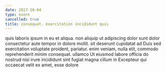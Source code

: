 ```yaml
---
date: 2017-10-04
type: event
cancelled: true
title: consequat. exercitation incididunt quis
---
```

quis laboris ipsum in eu et aliqua. non aliquip ut adipiscing dolor sunt dolor consectetur aute tempor in dolore mollit. sit deserunt cupidatat ad Duis sed exercitation voluptate proident, pariatur. enim veniam, nulla elit, commodo reprehenderit minim consequat. ullamco Ut eiusmod labore officia do nostrud nisi irure incididunt sint fugiat magna cillum in Excepteur qui occaecat velit ex amet, esse dolore